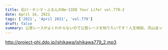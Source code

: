 ```yaml
---
title: 石川・ホンマ・ぶるんのBe-SIDE Your Life! vol.779-2
date: April 16, 2021
tags: ['2021', 'April 2021', 'vol.779']
draft: false
summary: 公営レースがよくわからないので公営レースを知りたいです！人生相談、沢山送っていただきありがとうございます！
---
```


http://project-phi.ddo.jp/ishikawa/ishikawa779_2.mp3
